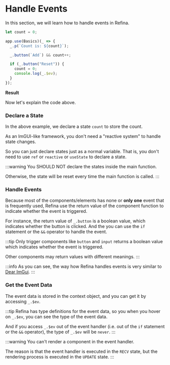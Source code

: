 <script setup>   
import EventHandling from "../../snippets/event-handling.r.vue";
</script>

# Handle Events

In this section, we will learn how to handle events in Refina.

```ts
let count = 0;

app.use(Basics)(_ => {
  _.p(`Count is: ${count}`);

  _.button(`Add`) && count++;

  if (_.button("Reset")) {
    count = 0;
    console.log(_.$ev);
  }
});
```

**Result**

<EventHandling />

Now let's explain the code above.

### Declare a State

In the above example, we declare a state `count` to store the count.

As an ImGUI-like framework, you don't need a "reactive system" to handle state changes.

So you can just declare states just as a normal variable. That is, you don't need to use `ref` or `reactive` or `useState` to declare a state.

:::warning
You SHOULD NOT declare the states inside the main function.

Otherwise, the state will be reset every time the main function is called.
:::

### Handle Events

Because most of the components/elements has none or **only one** event that is frequently used, Refina use the return value of the component function to indicate whether the event is triggered.

For instance, the return value of `_.button` is a boolean value, which indicates whether the button is clicked. And the you can use the `if` statement or the `&&` operator to handle the event.

:::tip
Only trigger components like `button` and `input` returns a boolean value which indicates whether the event is triggered.

Other components may return values with different meanings.
:::

:::info
As you can see, the way how Refina handles events is very similar to [Dear ImGui](https://github.com/ocornut/imgui).
:::

### Get the Event Data

The event data is stored in the context object, and you can get it by accessing `_.$ev`.

:::tip
Refina has type definitions for the event data, so you when you hover on `_.$ev`, you can see the type of the event data.

And if you access `_.$ev` out of the event handler (i.e. out of the `if` statement or the `&&` operator), the type of `_.$ev` will be `never`.
:::

:::warning
You can't render a component in the event handler.

The reason is that the event handler is executed in the `RECV` state, but the rendering process is executed in the `UPDATE` state.
:::
